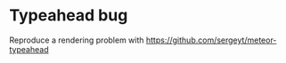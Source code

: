 Typeahead bug
=============

Reproduce a rendering problem with https://github.com/sergeyt/meteor-typeahead
